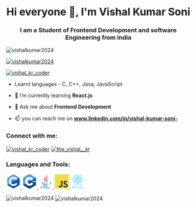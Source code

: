 <h1 align="center">Hi everyone 👋, I'm Vishal Kumar Soni</h1>
<h3 align="center">I am a Student of Frontend Development and software Engineering from India</h3>

<p align="left"> <img src="https://komarev.com/ghpvc/?username=vishalkumar2024&label=Profile%20views&color=0e75b6&style=flat" alt="vishalkumar2024" /> </p>

<p align="left"> <a href="https://github.com/ryo-ma/github-profile-trophy"><img src="https://github-profile-trophy.vercel.app/?username=vishalkumar2024" alt="vishalkumar2024" /></a> </p>

<p align="left"> <a href="https://twitter.com/vishal_kr_coder" target="blank"><img src="https://img.shields.io/twitter/follow/vishal_kr_coder?logo=twitter&style=for-the-badge" alt="vishal_kr_coder" /></a> </p>

- Learnt languages - C, C++, Java, JavaScript

- 🌱 I’m currently learning **React.js**

- 💬 Ask me about **Frontend Development**

- 📫 you can reach me on **www.linkedin.com/in/vishal-kumar-soni-**

<h3 align="left">Connect with me:</h3>
<p align="left">
<a href="https://twitter.com/vishal_kr_coder" target="blank"><img align="center" src="https://raw.githubusercontent.com/rahuldkjain/github-profile-readme-generator/master/src/images/icons/Social/twitter.svg" alt="vishal_kr_coder" height="30" width="40" /></a>
<a href="https://instagram.com/the_vishal__kr" target="blank"><img align="center" src="https://raw.githubusercontent.com/rahuldkjain/github-profile-readme-generator/master/src/images/icons/Social/instagram.svg" alt="the_vishal__kr" height="30" width="40" /></a>
</p>

<h3 align="left">Languages and Tools:</h3>
<p align="left"> <a href="https://www.cprogramming.com/" target="_blank" rel="noreferrer"> <img src="https://raw.githubusercontent.com/devicons/devicon/master/icons/c/c-original.svg" alt="c" width="40" height="40"/> </a> <a href="https://www.w3schools.com/cpp/" target="_blank" rel="noreferrer"> <img src="https://raw.githubusercontent.com/devicons/devicon/master/icons/cplusplus/cplusplus-original.svg" alt="cplusplus" width="40" height="40"/> </a> <a href="https://www.java.com" target="_blank" rel="noreferrer"> <img src="https://raw.githubusercontent.com/devicons/devicon/master/icons/java/java-original.svg" alt="java" width="40" height="40"/> </a> <a href="https://developer.mozilla.org/en-US/docs/Web/JavaScript" target="_blank" rel="noreferrer"> <img src="https://raw.githubusercontent.com/devicons/devicon/master/icons/javascript/javascript-original.svg" alt="javascript" width="40" height="40"/> </a> <a href="https://reactjs.org/" target="_blank" rel="noreferrer"> <img src="https://raw.githubusercontent.com/devicons/devicon/master/icons/react/react-original-wordmark.svg" alt="react" width="40" height="40"/> </a> </p>

<p><img align="left" src="https://github-readme-stats.vercel.app/api/top-langs?username=vishalkumar2024&show_icons=true&locale=en&layout=compact" alt="vishalkumar2024" /></p>

<p>&nbsp;<img align="center" src="https://github-readme-stats.vercel.app/api?username=vishalkumar2024&show_icons=true&locale=en" alt="vishalkumar2024" /></p>
